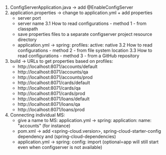 1. ConfigServerApplication.java -> add @EnableConfigServer
2. application.properties -> change to application.yml + add properties
    - server port
    - server name
3.1 How to read configurations - method 1 - from classpath
    - save properties files to a separate configserver project resource directory
    - application.yml -> spring: profiles: active: native
3.2 How to read configurations - method 2 - from file system location
3.3 How to read configurations - method 3 - from a GitHub repository
4. build -> URLs to get properties based on profiles:
    - http://localhost:8071/accounts/default
    - http://localhost:8071/accounts/qa
    - http://localhost:8071/accounts/prod
    - http://localhost:8071/cards/default
    - http://localhost:8071/cards/qa
    - http://localhost:8071/cards/prod
    - http://localhost:8071/loans/default
    - http://localhost:8071/loans/qa
    - http://localhost:8071/loans/prod
5. Connecting individual MS:
    - give a name to MS: application.yml -> spring: application: name: "accounts" (for instance)
    - pom.xml -> add <spring-cloud.version>, spring-cloud-starter-config dependency and <dependencyManagement> (spring-cloud-dependencies)
    - application.yml -> spring: config: import (optional=app will still start even when configserver is not available)
   
   